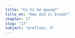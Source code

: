 ```yaml
---
title: "Ca hí ké ẹpoaq?"
title_en: "How did it break?"
chapter: 17
slug: "17"
subject: "prefixes, ë"
---
```

